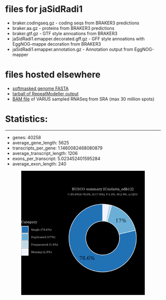 # files for jaSidRadi1

* braker.codingseq.gz - coding seqs from BRAKER3 predictions
* braker.aa.gz - proteins from BRAKER3 predictions
* braker.gtf.gz - GTF style annoations from BRAKER3
* jaSidRadi1.emapper.decorated.gff.gz - GFF style annoations with EggNOG-mappe decoration from BRAKER3
* jaSidRadi1.emapper.annotation.gz - Annotation output from EggNOG-mapper

# files hosted elsewhere
* [softmasked genome FASTA](https://asg_hubs.cog.sanger.ac.uk/jaSidRadi1/jaSidRadi1.fa.masked)
* [tarball of RepeatModeller output](https://asg_hubs.cog.sanger.ac.uk/jaSidRadi1/jaSidRadi1.tar.xz)
* [BAM file](https://asg_hubs.cog.sanger.ac.uk/jaSidRadi1/VARUS_modified.bam) of VARUS sampled RNASeq from SRA (max 30 million spots)

# Statistics:

---
 * genes: 40258
 * average_gene_length: 5625
 * transcripts_per_gene: 1.1460082468080879
 * average_transcript_length: 1206
 * exons_per_transcript: 5.023452401595284
 * average_exon_length: 240


<div style="text-align: center;">
  <img src="jaSidRadi1_busco.jpeg" alt="Plot of BUSCO results" width="400"/>
</div>


